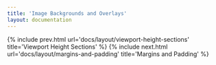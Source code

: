 ```yaml
---
title: 'Image Backgrounds and Overlays'
layout: documentation
---
```


{% include prev.html url='docs/layout/viewport-height-sections' title='Viewport Height Sections' %}
{% include next.html url='docs/layout/margins-and-padding' title='Margins and Padding' %}
